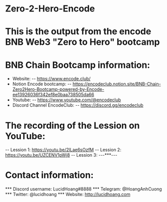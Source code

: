 # Zero-2-Hero-Encode
# This is the output from the encode BNB Web3 "Zero to Hero" bootcamp
# BNB Chain Bootcamp information:
* Website: 
-- https://www.encode.club/
* Notion Encode bootcamp: 
-- https://encodeclub.notion.site/BNB-Chain-Zero2Hero-Bootcamp-powered-by-Encode-ee13926036f342ef8e0baa738505da66
* Youtube: 
-- https://www.youtube.com/@encodeclub
* Discord Channel EncodeClub:
-- https://discord.gg/encodeclub

# The recording of the Lession on YouTube:
-- Lession 1: https://youtu.be/2lLae6sOzfM
-- Lession 2: https://youtu.be/UZCENV1pWj8
-- Lession 3: 
---***---

# Contact information:
*** Discord username: LucidHoang#8888
*** Telegram: @HoangAnhCuong
*** Twitter: @lucidhoang
*** Website: http://lucidhoang.com
